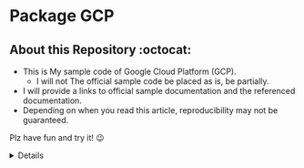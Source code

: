 # Package GCP

## About this Repository :octocat:

+ This is My sample code of Google Cloud Platform (GCP).
  + I will not The official sample code be placed as is, be partially.
+ I will provide a links to official sample documentation and the referenced documentation.
+ Depending on when you read this article, reproducibility may not be guaranteed.

Plz have fun and try it! :wink:

<details>
<summary>Details</summary>

+ 個別リソース
  + [Cloud Build](./builds)
  + [Kubernetes Engine](./kubernetes)
  + [Anthos](./anthos/)
  + [AlloyDB for PostgreSQL](./alloydb/)
  + [App Engine](./appengine/)
  + [Artifact Registry](./artifacts/)
  + [BigQuery](./bigquery/)
  + [Bigtable](./bigtable/)
  + [Cloud Build](./cloud-build/) <- 変更予定
  + [Pub/Sub](./cloudpubsub/)
  + [Compute Engine](./compute/)
  + [Dataproc](./dataproc)
  + [Cloud Deploy](./deploy/)
  + [Filestore](./filestore/)
  + [Cloud Functions](./functions/)
  + [Container Registry](./gcr/)
  + [Hybrid Connectivity](./hybrid/)
  + [IAM & Admin](./iam-admin/)
  + [Kubernetes Engine](./kubernetes/)
  + [Logging](./logs/)
  + [Monitoring](./monitoring)
  + [Network Security](./net-security/)
  + [Network services](./net-services/)
  + [VPC network](./networking)
  + [Cloud Run](./run/)
  + [Spanner](./spanner/)
  + [SQL](./sql/)
  + [Cloud Storage](./storage/)
  + [Workflows](./workflows/)
  + [Memorystore](./memorystore/)
+ 組織リソース
  + [Manage resources](./cloud-resource-manager/)
  + [Billing](./billing/)
  + [Security](./security/)











</details>
